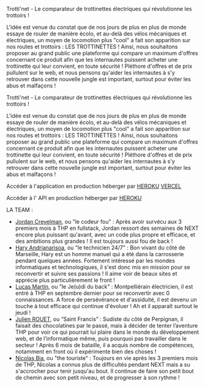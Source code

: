 Trotti'net - Le comparateur de trottinettes électriques qui révolutionne les trottoirs !

L'idée est venue du constat que de nos jours de plus en plus de monde essaye de rouler de manière écolo, et au-delà des vélos mécaniques et électriques, un moyen de locomotion plus "cool" a fait son apparition sur nos routes et trottoirs :
LES TROTTINETTES !
Ainsi, nous souhaitons proposer au grand public une plateforme qui compare un maximum d'offres concernant ce produit afin que les internautes puissent acheter une trottinette qui leur convient, en toute sécurité ! Pléthore d'offres et de prix pullulent sur le web, et nous pensons qu'aider les internautes à s'y retrouver dans cette nouvelle jungle est important, surtout pour éviter les abus et malfaçons !

Trotti'net - Le comparateur de trottinettes électriques qui révolutionne les trottoirs !

L'idée est venue du constat que de nos jours de plus en plus de monde essaye de rouler de manière écolo, et au-delà des vélos mécaniques et électriques, un moyen de locomotion plus "cool" a fait son apparition sur nos routes et trottoirs :
LES TROTTINETTES !
Ainsi, nous souhaitons proposer au grand public une plateforme qui compare un maximum d'offres concernant ce produit afin que les internautes puissent acheter une trottinette qui leur convient, en toute sécurité ! Pléthore d'offres et de prix pullulent sur le web, et nous pensons qu'aider les internautes à s'y retrouver dans cette nouvelle jungle est important, surtout pour éviter les abus et malfaçons !

Accéder à l'application en production héberger par
 <a href="https://trottinet.herokuapp.com/" class="button danger">HEROKU</a>
 <a href="https://trottinet.vercel.app/" class="button danger">VERCEL</a> 

Accéder à l' API en production héberger par
<a href="https://apitrottinet.herokuapp.com/scooters" class="button danger">HEROKU</a>

LA TEAM :
 - <a href="https://github.com/jordan-creyelman">Jordan Creyelman</a>, ou "le codeur fou" : Après avoir survécu aux 3 premiers mois à THP en fullstack, Jordan ressort des semaines de NEXT encore plus puissant qu'avant, avec un code plus propre et efficace, et des ambitions plus grandes ! Il est toujours aussi fou de back !
 - <a href="https://github.com/HaryRabarijoely">Hary Andrianarisoa</a>, ou "le technicien 24/7" : Bon vivant du côté de Marseille, Hary est un homme manuel qui a été dans la carrosserie pendant quelques années. Fortement intéressé par les mondes informatiques et technologiques, il s'est donc mis en mission pour se reconvertir et suivre ses passions ! Il aime voir de beaux sites et apprécie plus particulièrement le front !
 - <a href="https://github.com/kalu6334">Lucas Martin</a>, ou "le Je(u)di du back" : Montpelliérain électricien, il est entré à THP en septembre dernier pour se reconvertir avec 0 connaissances. A force de persévérance et d'assiduité, il est devenu un touche à tout efficace qui continue d'évoluer ! Ah et il apparaît surtout le jeudi !
 - <a href="https://github.com/JulienRouet">Julien ROUET</a>, ou “Saint Francis” : Sudiste du côté de Perpignan, il faisait des chocolatines par le passé, mais à décider de tenter l’aventure THP pour voir ce qui pourrait lui plaire dans le monde du développement web, et de l’informatique même, puis pourquoi pas travailler dans le secteur ! Après 6 mois de bataille, il a acquis nombre de compétences, notamment en front où il expérimente bien des choses ! 
 - <a href="https://github.com/Nicoclos">Nicolas Bia</a>, ou "the touriste" : Toujours en vie après les 3 premiers mois de THP, Nicolas a connus plus de difficultés pendant NEXT mais a su s'accrocher pour tenir jusqu'au bout. Il continue de faire son petit bout de chemin avec son petit niveau, et de progresser à son rythme !

